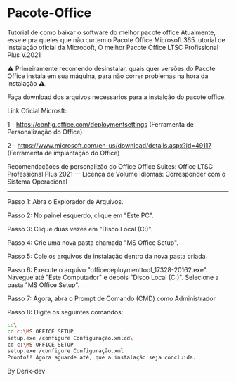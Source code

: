 # Pacote-Office
Tutorial de como baixar o software do melhor pacote office Atualmente, esse e pra queles que não curtem o Pacote Office Microsoft 365.
utorial de instalação oficial da Microdoft, O melhor Pacote Office LTSC Profissional Plus V.2021

⚠️ Primeiramente recomendo desinstalar, quais quer versões do Pacote Office instala em sua máquina,
para não correr problemas na hora da instalação ⚠️.

Faça download dos arquivos necessarios para a instalção do pacote office.

Link Oficial Microsft:

1 - https://config.office.com/deploymentsettings (Ferramenta de Personalização do Office)

2 - https://www.microsoft.com/en-us/download/details.aspx?id=49117 (Ferramenta de implantação do Office)

Recomendaçãoes de personalizão do Office
Office Suites:
Office LTSC Professional Plus 2021 — Licença de Volume
Idiomas:
Corresponder com o Sistema Operacional

---------------------------------------------------------------------------------------------------------
Passo 1: Abra o Explorador de Arquivos.

Passo 2: No painel esquerdo, clique em "Este PC".

Passo 3: Clique duas vezes em "Disco Local (C:)".

Passo 4: Crie uma nova pasta chamada "MS Office Setup".

Passo 5: Cole os arquivos de instalação dentro da nova pasta criada.

Passo 6: Execute o arquivo "officedeploymenttool_17328-20162.exe". Navegue até "Este Computador" e depois "Disco Local (C:)". Selecione a pasta "MS Office Setup".

Passo 7: Agora, abra o Prompt de Comando (CMD) como Administrador.

Passo 8: Digite os seguintes comandos:
```bash
cd\
cd c:\MS OFFICE SETUP
setup.exe /configure Configuração.xmlcd\
cd c:\MS OFFICE SETUP
setup.exe /configure Configuração.xml
Pronto!! Agora aguarde até, que a instalação seja concluida.
```

By Derik-dev
